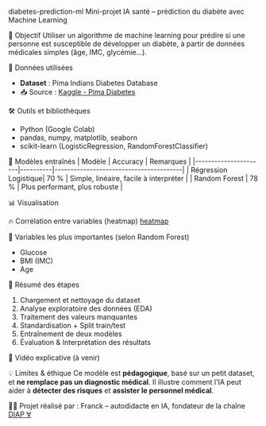 diabetes-prediction-ml
Mini-projet IA santé – prédiction du diabète avec Machine Learning

🎯 Objectif
Utiliser un algorithme de machine learning pour prédire si une personne est susceptible de développer un diabète, à partir de données médicales simples (âge, IMC, glycémie...).

🧪 Données utilisées
- **Dataset** : Pima Indians Diabetes Database  
- 📥 Source : [Kaggle - Pima Diabetes](https://www.kaggle.com/datasets/uciml/pima-indians-diabetes-database)

🛠️ Outils et bibliothèques
- Python (Google Colab)
- pandas, numpy, matplotlib, seaborn
- scikit-learn (LogisticRegression, RandomForestClassifier)

🧠 Modèles entraînés
| Modèle               | Accuracy | Remarques                              |
|----------------------|----------|----------------------------------------|
| Régression Logistique| 70 %     | Simple, linéaire, facile à interpréter |
| Random Forest        | 78 %     | Plus performant, plus robuste          |

📊 Visualisation

🔥 Corrélation entre variables (heatmap)
[heatmap](heatmap.png)

🧬 Variables les plus importantes (selon Random Forest)
- Glucose
- BMI (IMC)
- Age

🧾 Résumé des étapes
1. Chargement et nettoyage du dataset
2. Analyse exploratoire des données (EDA)
3. Traitement des valeurs manquantes
4. Standardisation + Split train/test
5. Entraînement de deux modèles
6. Évaluation & Interprétation des résultats

🎥 Vidéo explicative (à venir)

💡 Limites & éthique
Ce modèle est **pédagogique**, basé sur un petit dataset, et **ne remplace pas un diagnostic médical**. Il illustre comment l'IA peut aider à **détecter des risques** et **assister le personnel médical**.

👨‍🔬 Projet réalisé par :
Franck – autodidacte en IA, fondateur de la chaîne [DIAP ∀](#)  


